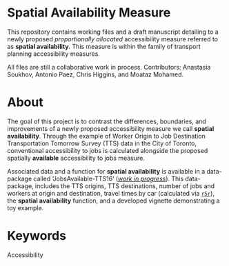 
<!-- README.md is generated from README.Rmd. Please edit that file -->

# Spatial Availability Measure

This repository contains working files and a draft manuscript detailing
to a newly proposed *proportionally allocated* accessibility measure
referred to as **spatial availability**. This measure is within the
family of transport planning accessibility measures.

All files are still a collaborative work in process. Contributors:
Anastasia Soukhov, Antonio Paez, Chris Higgins, and Moataz Mohamed.

<!-- badges: start -->
<!-- badges: end -->

# About

The goal of this project is to contrast the differences, boundaries, and
improvements of a newly proposed accessibility measure we call **spatial
availability**. Through the example of Worker Origin to Job Destination
Transportation Tomorrow Survey (TTS) data in the City of Toronto,
conventional accessibility to jobs is calculated alongside the proposed
spatially **available** accessibility to jobs measure.

Associated data and a function for **spatial availability** is available
in a data-package called ‘JobsAvailable-TTS16’ ([*work in
progress*](https://github.com/soukhova/JobsAvailable-TTS16)). This
data-package, includes the TTS origins, TTS destinations, number of jobs
and workers at origin and destination, travel times by car (calculated
via [`r5r`](https://github.com/ipeaGIT/r5r)), the **spatial
availability** function, and a developed vignette demonstrating a toy
example.

# Keywords

Accessibility
